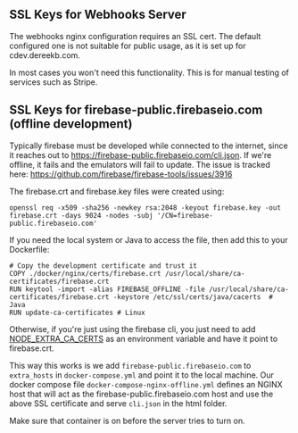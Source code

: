## SSL Keys for Webhooks Server
The webhooks nginx configuration requires an SSL cert. The default configured one is not suitable for public usage, as it is set up for cdev.dereekb.com.

In most cases you won't need this functionality. This is for manual testing of services such as Stripe.

## SSL Keys for firebase-public.firebaseio.com (offline development)
Typically firebase must be developed while connected to the internet, since it reaches out to https://firebase-public.firebaseio.com/cli.json. If we're offline, it fails and the emulators will fail to update. The issue is tracked here: https://github.com/firebase/firebase-tools/issues/3916

The firebase.crt and firebase.key files were created using:

```
openssl req -x509 -sha256 -newkey rsa:2048 -keyout firebase.key -out firebase.crt -days 9024 -nodes -subj '/CN=firebase-public.firebaseio.com'
```

If you need the local system or Java to access the file, then add this to your Dockerfile:

```
# Copy the development certificate and trust it
COPY ./docker/nginx/certs/firebase.crt /usr/local/share/ca-certificates/firebase.crt
RUN keytool -import -alias FIREBASE_OFFLINE -file /usr/local/share/ca-certificates/firebase.crt -keystore /etc/ssl/certs/java/cacerts  # Java
RUN update-ca-certificates # Linux
```

Otherwise, if you're just using the firebase cli, you just need to add [NODE_EXTRA_CA_CERTS](https://nodejs.org/api/cli.html#cli_node_extra_ca_certs_file) as an environment variable and have it point to firebase.crt.

This way this works is we add `firebase-public.firebaseio.com` to `extra_hosts` in `docker-compose.yml` and point it to the local machine. Our docker compose file `docker-compose-nginx-offline.yml` defines an NGINX host that will act as the firebase-public.firebaseio.com host and use the above SSL certificate and serve `cli.json` in the html folder.

Make sure that container is on before the server tries to turn on.
